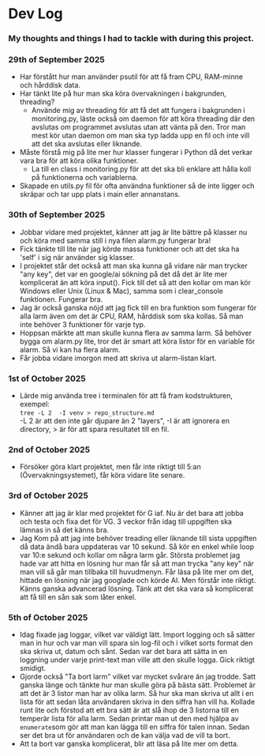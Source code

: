 # Dev Log
### My thoughts and things I had to tackle with during this project. 
### 29th of September 2025
- Har förstått hur man använder psutil för att få fram CPU, RAM-minne och hårddisk data. 
- Har tänkt lite på hur man ska köra övervakningen i bakgrunden, threading?
    - Använde mig av threading för att få det att fungera i bakgrunden i monitoring.py, läste också om daemon för att köra threading där den avslutas om programmet avslutas utan att vänta på den. Tror man mest kör utan daemon om man ska typ ladda upp en fil och inte vill att det ska avslutas eller liknande. 
- Måste förstå mig på lite mer hur klasser fungerar i Python då det verkar vara bra för att köra olika funktioner.
    - La till en class i monitoring.py för att det ska bli enklare att hålla koll på funktionerna och variablerna. 
- Skapade en utils.py fil för ofta användna funktioner så de inte ligger och skräpar och tar upp plats i main eller annanstans. 

### 30th of September 2025
- Jobbar vidare med projektet, känner att jag är lite bättre på klasser nu och köra med samma still i nya filen alarm.py fungerar bra!
- Fick tänkte till lite när jag körde massa funktioner och att det ska ha 'self' i sig när använder sig klasser. 
- I projektet står det också att man ska kunna gå vidare när man trycker "any key", det var en google/ai sökning på det då det är lite mer komplicerat än att köra input(). Fick till det så att den kollar om man kör Windows eller Unix (Linux & Mac), samma som i clear_console funktionen. Fungerar bra. 
- Jag är också ganska nöjd att jag fick till en bra funktion som fungerar för alla larm även om det är CPU, RAM, hårddisk som ska kollas. Så man inte behöver 3 funktioner för varje typ.
- Hoppsan märkte att man skulle kunna flera av samma larm. Så behöver bygga om alarm.py lite, tror det är smart att köra listor för en variable för alarm. Så vi kan ha flera alarm.
- Får jobba vidare imorgon med att skriva ut alarm-listan klart. 

### 1st of October 2025
- Lärde mig använda tree i terminalen för att få fram kodstrukturen, exempel: <br>
```tree -L 2  -I venv > repo_structure.md``` <br>
-L 2 är att den inte går djupare än 2 "layers", -I är att ignorera en directory, > är för att spara resultatet till en fil. 

### 2nd of October 2025
- Försöker göra klart projektet, men får inte riktigt till 5:an (Övervakningsystemet), får köra vidare lite senare. 

### 3rd of October 2025
- Känner att jag är klar med projektet för G iaf. Nu är det bara att jobba och testa och fixa det för VG. 3 veckor från idag till uppgiften ska lämnas in så det känns bra. 
- Jag Kom på att jag inte behöver treading eller liknande till sista uppgiften då data ändå bara uppdateras var 10 sekund. Så kör en enkel while loop var 10:e sekund och kollar om några larm går. 
Största problemet jag hade var att hitta en lösning hur man får så att man trycka "any key" när man vill så går man tillbaka till huvudmenyn. Får läsa på lite mer om det, hittade en lösning när jag googlade och körde AI. Men förstår inte riktigt. Känns ganska advancerad lösning. Tänk att det ska vara så komplicerat att få till en sån sak som låter enkel. 

### 5th of October 2025
- Idag fixade jag loggar, vilket var väldigt lätt. Import logging och så sätter man in hur och var man vill spara sin log-fil och i vilket sorts format den ska skriva ut, datum och sånt. Sedan var det bara att sätta in en loggning under varje print-text man ville att den skulle logga. Gick riktigt smidigt. 
- Gjorde också "Ta bort larm" vilket var mycket svårare än jag trodde. Satt ganska länge och tänkte hur man skulle göra på bästa sätt. Problemet är att det är 3 listor man har av olika larm. Så hur ska man skriva ut allt i en lista för att sedan låta användaren skriva in den siffra han vill ha. Kollade runt lite och förstod att ett bra sätt är att slå ihop de 3 listorna till en temperär lista för alla larm. Sedan printar man ut den med hjälpa av ```enumerate```som gör att man kan lägga till en siffra för talen innan. Sedan ser det bra ut för användaren och de kan välja vad de vill ta bort. 
- Att ta bort var ganska komplicerat, blir att läsa på lite mer om detta. 
